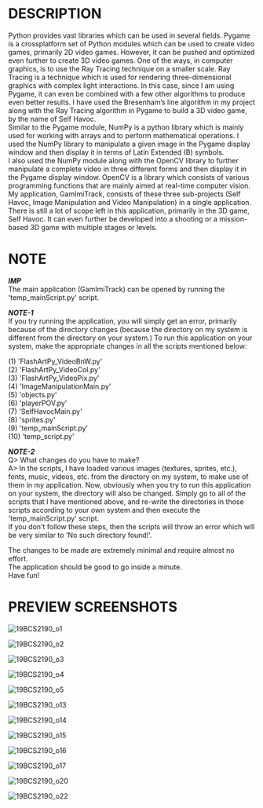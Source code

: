 # DESCRIPTION
Python provides vast libraries which can be used in several fields. Pygame is a crossplatform set of Python modules which can be used to create video games, primarily
2D video games. However, it can be pushed and optimized even further to create 3D
video games. One of the ways, in computer graphics, is to use the Ray Tracing
technique on a smaller scale. Ray Tracing is a technique which is used for rendering
three-dimensional graphics with complex light interactions. In this case, since I am
using Pygame, it can even be combined with a few other algorithms to produce even
better results. I have used the Bresenham’s line algorithm in my project along with
the Ray Tracing algorithm in Pygame to build a 3D video game, by the name of Self
Havoc.   
Similar to the Pygame module, NumPy is a python library which is mainly
used for working with arrays and to perform mathematical operations. I used the
NumPy library to manipulate a given image in the Pygame display window and then
display it in terms of Latin Extended (B) symbols.   
I also used the NumPy module
along with the OpenCV library to further manipulate a complete video in three
different forms and then display it in the Pygame display window. OpenCV is a
library which consists of various programming functions that are mainly aimed at
real-time computer vision.   
My application, GamImiTrack, consists of these three
sub-projects (Self Havoc, Image Manipulation and Video Manipulation) in a single
application. There is still a lot of scope left in this application, primarily in the 3D game,
Self Havoc. It can even further be developed into a shooting or a mission-based 3D
game with multiple stages or levels.

# NOTE
***IMP***  
The main application (GamImiTrack) can be opened by running the 'temp_mainScript.py' script.  

***NOTE-1***  
If you try running the application, you will simply get an error, primarily because of the directory changes (because the directory on my system is different from the directory on your system.)
To run this application on your system, make the appropriate changes in all the scripts mentioned below:

(1) 'FlashArtPy_VideoBnW.py'  
(2) 'FlashArtPy_VideoCol.py'   
(3) 'FlashArtPy_VideoPix.py'  
(4) 'ImageManipulationMain.py'  
(5) 'objects.py'  
(6) 'playerPOV.py'  
(7) 'SelfHavocMain.py'  
(8) 'sprites.py'  
(9) 'temp_mainScript.py'  
(10) 'temp_script.py'    

***NOTE-2***  
Q> What changes do you have to make?  
A> In the scripts, I have loaded various images (textures, sprites, etc.), fonts, music, videos, etc. from the directory on my system, to make use of them in my application.
Now, obviously when you try to run this application on your system, the directory will also be changed.
Simply go to all of the scripts that I have mentioned above, and re-write the directories in those scripts according to your own system and then execute the 'temp_mainScript.py' script.  
If you don't follow these steps, then the scripts will throw an error which will be very similar to 'No such directory found!'.  

The changes to be made are extremely minimal and require almost no effort.  
The application should be good to go inside a minute.  
Have fun!    

# PREVIEW SCREENSHOTS
  
  ![19BCS2190_o1](https://user-images.githubusercontent.com/79057173/119277193-d22a1e00-bc3b-11eb-95f9-9772b69cfcf3.PNG)

![19BCS2190_o2](https://user-images.githubusercontent.com/79057173/119277194-d35b4b00-bc3b-11eb-8cc5-f7f9dad55399.PNG)

![19BCS2190_o3](https://user-images.githubusercontent.com/79057173/119277196-d5250e80-bc3b-11eb-9880-dd7af6741676.PNG)

![19BCS2190_o4](https://user-images.githubusercontent.com/79057173/119277199-d9512c00-bc3b-11eb-9892-e128da9616bb.PNG)

![19BCS2190_o5](https://user-images.githubusercontent.com/79057173/119277202-da825900-bc3b-11eb-9734-d2148d954f1a.PNG)

![19BCS2190_o13](https://user-images.githubusercontent.com/79057173/119277260-3cdb5980-bc3c-11eb-87aa-fb3fa59938cf.PNG)

![19BCS2190_o14](https://user-images.githubusercontent.com/79057173/119277261-3ea51d00-bc3c-11eb-8a04-dec582121dbd.PNG)

![19BCS2190_o15](https://user-images.githubusercontent.com/79057173/119277262-3fd64a00-bc3c-11eb-8fd1-08b65f4c0a4e.PNG)

![19BCS2190_o16](https://user-images.githubusercontent.com/79057173/119277313-888e0300-bc3c-11eb-9178-cee9250a0a65.PNG)

![19BCS2190_o17](https://user-images.githubusercontent.com/79057173/119277317-8a57c680-bc3c-11eb-9de8-a46191f629e9.PNG)

![19BCS2190_o20](https://user-images.githubusercontent.com/79057173/119277318-8c218a00-bc3c-11eb-9121-630330fb4999.PNG)

![19BCS2190_o22](https://user-images.githubusercontent.com/79057173/119277321-8d52b700-bc3c-11eb-89e2-d3c2adfd6c05.PNG)
